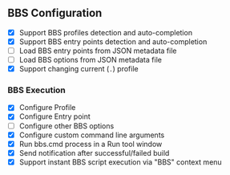 ## BBS Configuration
- [x] Support BBS profiles detection and auto-completion
- [x] Support BBS entry points detection and auto-completion
- [ ] Load BBS entry points from JSON metadata file
- [ ] Load BBS options from JSON metadata file
- [x] Support changing current (`.`) profile

### BBS Execution
- [x] Configure Profile
- [x] Configure Entry point
- [ ] Configure other BBS options
- [x] Configure custom command line arguments
- [x] Run bbs.cmd process in a Run tool window
- [x] Send notification after successful/failed build
- [x] Support instant BBS script execution via "BBS" context menu